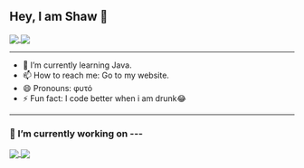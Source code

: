 <!--
**shawsuraj/shawsuraj** is a ✨ _special_ ✨ repository because its `README.md` (this file) appears on your GitHub profile.
-->

## Hey, I am Shaw 👋

<a href="https://github-readme-stats.vercel.app/api/top-langs/?username=shawsuraj&langs_count=8&layout=compact">
  <img align="center" src="https://github-readme-stats.vercel.app/api/top-langs/?username=shawsuraj&langs_count=8&layout=compact&theme=dracula" />
</a>
<a href="https://github-readme-stats.vercel.app/api?username=shawsuraj&count_private=true&theme=dracula">
  <img align="center" src="https://github-readme-stats.vercel.app/api?username=shawsuraj&count_private=true&theme=dracula" />
</a>

<hr>

- 🌱 I’m currently learning Java.
- 📫 How to reach me: Go to my website.
- 😄 Pronouns: φυτό
- ⚡ Fun fact: I code better when i am drunk😂

<hr>


### 🔭 I’m currently working on ---

<a href="https://github.com/shawsuraj/movie-barcode">
  <img align="center" src="https://github-readme-stats.vercel.app/api/pin/?username=shawsuraj&repo=movie-barcode&theme=dracula" />
</a>
<a href="https://github.com/shawsuraj/nuntius">
  <img align="center" src="https://github-readme-stats.vercel.app/api/pin/?username=shawsuraj&repo=nuntius&theme=dracula" />
</a>

